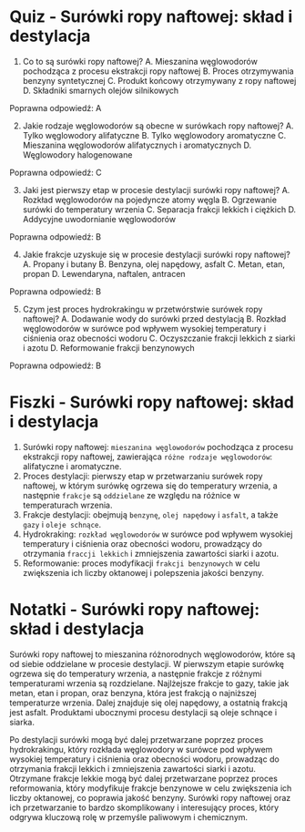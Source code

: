  # Quiz - Surówki ropy naftowej: skład i destylacja

1. Co to są surówki ropy naftowej?
A. Mieszanina węglowodorów pochodząca z procesu ekstrakcji ropy naftowej
B. Proces otrzymywania benzyny syntetycznej
C. Produkt końcowy otrzymywany z ropy naftowej
D. Składniki smarnych olejów silnikowych

Poprawna odpowiedź: A

2. Jakie rodzaje węglowodorów są obecne w surówkach ropy naftowej?
A. Tylko węglowodory alifatyczne
B. Tylko węglowodory aromatyczne
C. Mieszanina węglowodorów alifatycznych i aromatycznych
D. Węglowodory halogenowane

Poprawna odpowiedź: C

3. Jaki jest pierwszy etap w procesie destylacji surówki ropy naftowej?
A. Rozkład węglowodorów na pojedyncze atomy węgla
B. Ogrzewanie surówki do temperatury wrzenia
C. Separacja frakcji lekkich i ciężkich
D. Addycyjne uwodornianie węglowodorów

Poprawna odpowiedź: B

4. Jakie frakcje uzyskuje się w procesie destylacji surówki ropy naftowej?
A. Propany i butany
B. Benzyna, olej napędowy, asfalt
C. Metan, etan, propan
D. Lewendaryna, naftalen, antracen

Poprawna odpowiedź: B

5. Czym jest proces hydrokrakingu w przetwórstwie surówek ropy naftowej?
A. Dodawanie wody do surówki przed destylacją
B. Rozkład węglowodorów w surówce pod wpływem wysokiej temperatury i ciśnienia oraz obecności wodoru
C. Oczyszczanie frakcji lekkich z siarki i azotu
D. Reformowanie frakcji benzynowych

Poprawna odpowiedź: B

# Fiszki - Surówki ropy naftowej: skład i destylacja

1. Surówki ropy naftowej: `mieszanina węglowodorów` pochodząca z procesu ekstrakcji ropy naftowej, zawierająca `różne rodzaje węglowodorów`: alifatyczne i aromatyczne.
2. Proces destylacji: pierwszy etap w przetwarzaniu surówek ropy naftowej, w którym surówkę ogrzewa się do temperatury wrzenia, a następnie `frakcje` są `oddzielane` ze względu na różnice w temperaturach wrzenia.
3. Frakcje destylacji: obejmują `benzynę`, `olej napędowy` i `asfalt`, a także `gazy` i `oleje schnące`.
4. Hydrokraking: `rozkład węglowodorów` w surówce pod wpływem wysokiej temperatury i ciśnienia oraz obecności wodoru, prowadzący do otrzymania `fraccji lekkich` i zmniejszenia zawartości siarki i azotu.
5. Reformowanie: proces modyfikacji `frakcji benzynowych` w celu zwiększenia ich liczby oktanowej i polepszenia jakości benzyny.

# Notatki - Surówki ropy naftowej: skład i destylacja

Surówki ropy naftowej to mieszanina różnorodnych węglowodorów, które są od siebie oddzielane w procesie destylacji. W pierwszym etapie surówkę ogrzewa się do temperatury wrzenia, a następnie frakcje z różnymi temperaturami wrzenia są rozdzielane. Najlżejsze frakcje to gazy, takie jak metan, etan i propan, oraz benzyna, która jest frakcją o najniższej temperaturze wrzenia. Dalej znajduje się olej napędowy, a ostatnią frakcją jest asfalt. Produktami ubocznymi procesu destylacji są oleje schnące i siarka.

Po destylacji surówki mogą być dalej przetwarzane poprzez proces hydrokrakingu, który rozkłada węglowodory w surówce pod wpływem wysokiej temperatury i ciśnienia oraz obecności wodoru, prowadząc do otrzymania frakcji lekkich i zmniejszenia zawartości siarki i azotu. Otrzymane frakcje lekkie mogą być dalej przetwarzane poprzez proces reformowania, który modyfikuje frakcje benzynowe w celu zwiększenia ich liczby oktanowej, co poprawia jakość benzyny. Surówki ropy naftowej oraz ich przetwarzanie to bardzo skomplikowany i interesujący proces, który odgrywa kluczową rolę w przemyśle paliwowym i chemicznym.